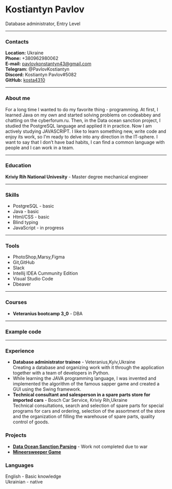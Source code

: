 # Kostiantyn Pavlov

Database administrator, Entry Level

---

### Contacts

**Location:** Ukraine  
**Phone:** +380962980062  
**E-mail:** pavlovkonstantyn43@gmail.com  
**Telegram:** @PavlovKostiantyn  
**Discord:** Kostiantyn Pavlov#5082  
**GitHub:** [kosta4310](https://github.com/kosta4310)

---

### About me

For a long time I wanted to do my favorite thing - programming. At first, I learned Java on my own and started solving problems on codeabbey and chatting on the cyberforum.ru. Then, in the Data ocean sanction project, I studied the PostgreSQL language and applied it in practice. Now I am actively studying JAVASCRIPT. I like to learn something new, write code and enjoy its work, so I'm ready to delve into any direction in the IT-sphere. I want to say that I don’t have bad habits, I can find a common language with people and I can work in a team.

---

### Education

**Kriviy Rih National Univesity** - Master degree mechanical engineer

---

### Skills

- PostgreSQL - basic
- Java - basic
- Html/CSS - basic
- Blind typing
- JavaScript - in progress

---

### Tools

- PhotoShop,Marsy,Figma
- Git,GitHub
- Slack
- Intellij IDEA Cummunity Edition
- Visual Studio Code
- Dbeaver

---

### Courses

- **Veteranius bootcamp 3_0** - DBA

---

### Example code

---

### Experience

- **Database administrator trainee** - Veteranius,Kyiv,Ukraine  
  Creating a database and organizing work with it through the application together with a team of developers in Python.
- While learning the JAVA programming language, I was invented and implemented the algorithm of the famous sapper game and created a GUI using the Swing framework.
- **Technical consultant and salesperson in a spare parts store for imported cars** - Bosch Car Service, Kriviy Rih,Ukraine  
  Technical consultations, search and selection of spare parts for special programs for cars and ordering, selection of the assortment of the store and the organization of filling the warehouse of spare parts, quality control of goods.

### Projects

- [**Data Ocean Sanction Parsing**](https://github.com/VeteraniusWeb2021/SanctionParsing.git) - Work not completed due to war
- [**Mineersweeper Game**](https://github.com/kosta4310/Saper)

### Languages

English - Basic knowledge  
Ukrainian - native
